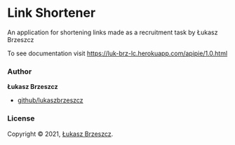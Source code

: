 # Link Shortener
An application for shortening links made as a recruitment task by Łukasz Brzeszcz

To see documentation visit https://luk-brz-lc.herokuapp.com/apipie/1.0.html

### Author

**Łukasz Brzeszcz**

* [github/lukaszbrzeszcz](https://github.com/lukaszbrzeszcz)

### License

Copyright © 2021, [Łukasz Brzeszcz](https://github.com/lukaszbrzeszcz).
